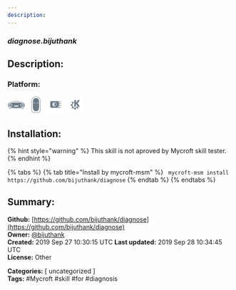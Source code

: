 ```yaml
---
description: 
---
```


### _diagnose.bijuthank_  
## Description:  
  
  
  
### Platform:  
 ![Mark I](../.gitbook/assets/mark-1-icon.png)  ![Mark II](../.gitbook/assets/mark-2-icon.png)  ![Picroft](../.gitbook/assets/picroft-icon.png)  ![plasmoid](../.gitbook/assets/kde.png)   
## Installation:  
{% hint style="warning" %}
This skill is not aproved by Mycroft skill tester.
{% endhint %}
    
{% tabs %}
{% tab title="Install by mycroft-msm" %}
``` mycroft-msm install https://github.com/bijuthank/diagnose```
{% endtab %}
  {% endtabs %}
    
## Summary:  
**Github:** [https://github.com/bijuthank/diagnose](https://github.com/bijuthank/diagnose)  
**Owner:** [@bijuthank](https://github.com/bijuthank)  
**Created:** 2019 Sep 27 10:30:15 UTC  **Last updated:** 2019 Sep 28 10:34:45 UTC  
**License:** Other  
  
**Categories:** [ uncategorized ]   
**Tags:** \#Mycroft \#skill \#for \#diagnosis   
